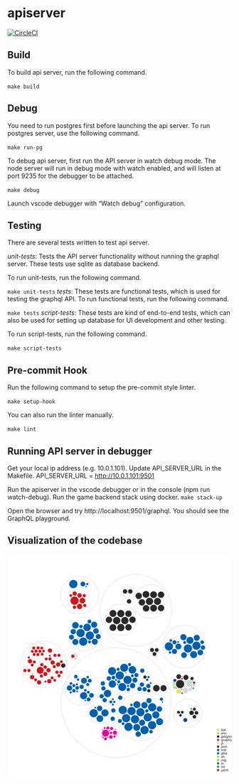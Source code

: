 # apiserver

[![CircleCI](https://circleci.com/gh/New-Voyager/apiserver.svg?style=svg&circle-token=332b6c164df3a333a6d6e14282ca317d0c52abe5)](https://app.circleci.com/pipelines/github/New-Voyager/apiserver)

## Build

To build api server, run the following command.

``
make build
``

## Debug

You need to run postgres first before launching the api server. To run postgres server, use the following command.

``
make run-pg
`` 

To debug api server, first run the API server in watch debug mode. The node server will run in debug mode with watch enabled, and will listen at port 9235 for the debugger to be attached. 

``
make debug
``

Launch vscode debugger with “Watch debug” configuration.


## Testing

There are several tests written to test api server. 

*unit-tests*: Tests the API server functionality without running the graphql server. These tests use sqlite as database backend.

To run unit-tests, run the following command.

``
  make unit-tests
``
*tests*: These tests are functional tests, which is used for testing the graphql API.
To run functional tests, run the following command.

``
  make tests
``
*script-tests*: These tests are kind of end-to-end tests, which can also be used for setting up database for UI development and other testing.  

To run script-tests, run the following command.

``
  make script-tests
``


## Pre-commit Hook

Run the following command to setup the pre-commit style linter.

``
make setup-hook
``

You can also run the linter manually.

``
make lint
``
## Running API server in debugger
Get your local ip address (e.g. 10.0.1.101). Update API_SERVER_URL in the Makefile.
API_SERVER_URL = http://10.0.1.101:9501

Run the apiserver in the vscode debugger or in the console (npm run watch-debug).
Run the game backend stack using docker.
``
make stack-up
``

Open the browser and try http://localhost:9501/graphql. You should see the GraphQL playground.

## Visualization of the codebase

![Visualization of the codebase](./diagram.svg)
